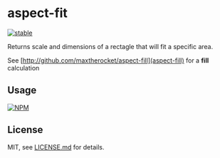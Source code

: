 # aspect-fit

[![stable](http://badges.github.io/stability-badges/dist/stable.svg)](http://github.com/badges/stability-badges)

Returns scale and dimensions of a rectagle that will fit a specific area.

See [http://github.com/maxtherocket/aspect-fill](aspect-fill) for a **fill** calculation

## Usage

[![NPM](https://nodei.co/npm/aspect-fit.png)](https://www.npmjs.com/package/aspect-fit)

## License

MIT, see [LICENSE.md](http://github.com/maxtherocket/aspect-fit/blob/master/LICENSE.md) for details.
